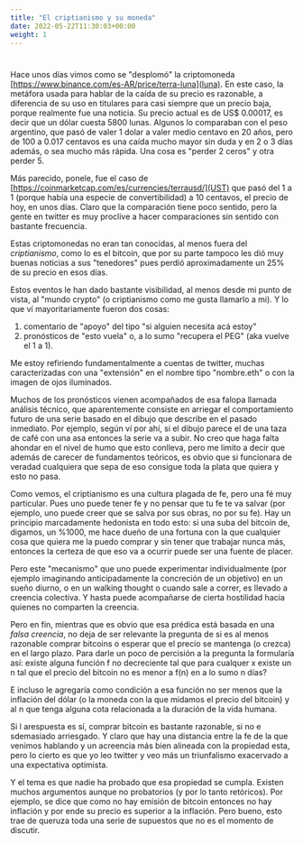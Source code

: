 ```yaml
---
title: "El criptianismo y su moneda"
date: 2022-05-22T11:30:03+00:00
weight: 1
---
```


# 

Hace unos días vimos como se "desplomó" la criptomoneda
[https://www.binance.com/es-AR/price/terra-luna](luna).  En este caso, la metáfora usada
para hablar de la caída de su precio es razonable, a diferencia de su uso en titulares
para casi siempre que un precio baja, porque realmente fue una noticia. Su precio actual
es de US$ 0.00017, es decir que un dólar cuesta 5800 lunas. Algunos lo comparaban con el
peso argentino, que pasó de valer 1 dolar a valer medio centavo en 20 años, pero de 100 a
0.017 centavos es una caída mucho mayor sin duda y en 2 o 3 días además, o sea mucho más
rápida. Una cosa es "perder 2 ceros" y otra perder 5.

Más parecido, ponele, fue el caso de
[https://coinmarketcap.com/es/currencies/terrausd/](UST) que pasó del 1 a 1 (porque
había una especie de convertibilidad) a 10 centavos, el precio de hoy, en unos días. Claro
que la comparación tiene poco sentido, pero la gente en twitter es muy proclive a hacer
comparaciones sin sentido con bastante frecuencia.

Estas criptomonedas no eran tan conocidas, al menos fuera del *criptianismo*, como lo es
el bitcoin, que por su parte tampoco les dió muy buenas noticias a sus "tenedores" pues
perdió aproximadamente un 25% de su precio en esos días.

Estos eventos le han dado bastante visibilidad, al menos desde mi punto de vista, al 
"mundo crypto" (o criptianismo como me gusta llamarlo a mi). Y lo que ví mayoritariamente 
fueron dos cosas:
1. comentario de "apoyo" del tipo "si alguien necesita acá estoy"
2. pronósticos de "esto vuela" o, a lo sumo "recupera el PEG" (aka vuelve el 1 a 1).

Me estoy refiriendo fundamentalmente a cuentas de twitter, muchas caracterizadas con una
"extensión" en el nombre tipo "nombre.eth" o con la imagen de ojos iluminados.

Muchos de los pronósticos vienen acompañados de esa falopa llamada análisis técnico, que 
aparentemente consiste en arriegar el comportamiento futuro de una serie basado en el
dibujo que describe en el pasado inmediato. Por ejemplo, según ví por ahí, si el dibujo
parece el de una taza de café con una asa entonces la serie va a subir. No creo que haga
falta ahondar en el nivel de humo que esto conlleva, pero me limito a decir que además de
carecer de fundamentos teóricos, es obvio que si funcionara de veradad cualquiera que
sepa de eso consigue toda la plata que quiera y esto no pasa.


Como vemos, el criptianismo es una cultura plagada de fe, pero una fé muy particular. Pues
uno puede tener fe y no pensar que tu fe te va salvar (por ejemplo, uno puede creer que se 
salva por sus obras, no por su fe). Hay un principio marcadamente hedonista en todo esto:
si una suba del bitcoin de, digamos, un %1000, me hace dueño de una fortuna con la que 
cualquier cosa que quiera me la puedo comprar y sin tener que trabajar nunca más, entonces
la certeza de que eso va a ocurrir puede ser una fuente de placer.

Pero este "mecanismo" que uno puede experimentar individualmente (por ejemplo imaginando
anticipadamente la concreción de un objetivo) en un sueño diurno, o en un walking thought
o cuando sale a correr, es llevado a creencia colectiva. Y hasta puede acompañarse de cierta
hostilidad hacia quienes no comparten la creencia.

Pero en fin, mientras que es obvio que esa prédica está basada en una *falsa creencia*, no
deja de ser relevante la pregunta de si es al menos razonable comprar bitcoins o esperar
que el precio se mantenga (o crezca) en el largo plazo. Para darle un poco de percisión a la
pregunta la formularía así: existe alguna función f no decreciente tal que para cualquer x
existe un n tal que el precio del bitcoin no es menor a f(n) en a lo sumo n días?

E incluso le agregaría como condición a esa función no ser menos que la inflación del dólar
(o la moneda con la que midamos el precio del bitcoin) y al n que tenga alguna cota 
relacionada a la duración de la vida humana.

Si l arespuesta es sí, comprar bitcoin es bastante razonable, si no e sdemasiado arriesgado.
Y claro que hay una distancia entre la fe de la que venimos hablando y un acreencia más bien
alineada con la propiedad esta, pero lo cierto es que yo leo twitter y veo más un triunfalismo 
exacervado a una expectativa optimista.

Y el tema es que nadie ha probado que esa propiedad se cumpla. Existen muchos argumentos
aunque no probatorios (y por lo tanto retóricos). Por ejemplo, se dice que como no hay 
emisión de bitcoin entonces no hay inflación y por ende su precio es superior a la inflación.
Pero bueno, esto trae de queruza toda una serie de supuestos que no es el momento de discutir.

